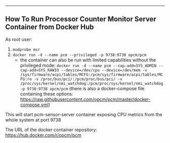 --------------------------------------------------------------------------------
How To Run Processor Counter Monitor Server Container from Docker Hub
--------------------------------------------------------------------------------

As root user:
1. ``modprobe msr``
2. ``docker run -d --name pcm --privileged -p 9738:9738 opcm/pcm``
   - the container can also be run with limited capabilities without the privileged mode: ``docker run -d --name pcm --cap-add=SYS_ADMIN --cap-add=SYS_RAWIO --device=/dev/cpu --device=/dev/mem -v /sys/firmware/acpi/tables/MCFG:/pcm/sys/firmware/acpi/tables/MCFG:ro -v /proc/bus/pci/:/pcm/proc/bus/pci/ -v /proc/sys/kernel/nmi_watchdog:/pcm/proc/sys/kernel/nmi_watchdog -p 9738:9738 opcm/pcm`` (there is also a docker-compose file containing these options: https://raw.githubusercontent.com/opcm/pcm/master/docker-compose.yml)

This will start pcm-sensor-server container exposing CPU metrics from the whole system at port 9738 

The URL of the docker container repository: https://hub.docker.com/r/opcm/pcm
